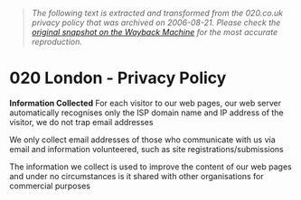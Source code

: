 > *The following text is extracted and transformed from the 020.co.uk privacy policy that was archived on 2006-08-21. Please check the [original snapshot on the Wayback Machine](https://web.archive.org/web/20060821182201id_/http%3A//www.020.co.uk/privacy.html) for the most accurate reproduction.*

# 020 London - Privacy Policy

**Information Collected** For each visitor to our web pages, our web server automatically recognises only the ISP domain name and IP address of the visitor, we do not trap email addresses 

We only collect email addresses of those who communicate with us via email and information volunteered, such as site registrations/submissions 

The information we collect is used to improve the content of our web pages and under no circumstances is it shared with other organisations for commercial purposes 
